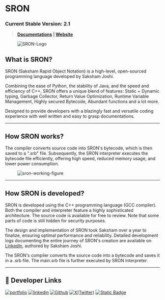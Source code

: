# SRON 
### **Current Stable Version:** 2.1
> **[Documentations](https://sron.gitbook.io/docs) | [Website](https://sronlang.github.io/)**


<figure><img src="./Pictures/SRON_rect_corner-rounded.png" alt="SRON-Logo"><figcaption></figcaption></figure>

## What is SRON?

SRON (Saksham Rapid Object Notation) is a high-level, open-sourced programming language developed by Saksham Joshi. 

Combining the ease of Python, the stability of Java, and the speed and efficiency of C++, SRON offers a unique blend of features: Static + Dynamic typing, Garbage Collector, Return Value Optimization, Runtime Variable Management, Highly secured Bytecode, Abundant functions and a lot more.

Designed to provide developers with a blazingly fast and versatile coding experience with well written and easy to grasp documentations.

---

## How SRON works?

The compiler converts source code into SRON's bytecode, which is then saved to a ".srb" file. Subsequently, the SRON interpreter executes the bytecode file efficiently, offering high speed, reduced memory usage, and lower power consumption.

<figure><img src="./Pictures/sron_flow_diagram-modified.png" alt="sron-working-figure"><figcaption></figcaption></figure>

---

## How SRON is developed?

SRON is developed using the C++ programming language (GCC compiler). Both the compiler and interpreter feature a highly sophisticated architecture. The source code is available for free to review. Note that some parts of code is still hidden for security purposes.

The design and implementation of SRON took Saksham over a year to finalize, ensuring optimal performance and reliability. Detailed development logs documenting the entire journey of SRON's creation are available on [LinkedIn](https://www.linkedin.com/pulse/part-1-how-i-developed-sron-saksham-joshi-wqoac/), authored by Saksham Joshi.


The SRON's compiler converts the source code into a bytecode and saves it in a .srb file.
The main.srb file is further executed by SRON Interpreter.

---

## 🔗 Developer Links
[![portfolio](https://img.shields.io/badge/my_portfolio-000?style=for-the-badge&logo=ko-fi&logoColor=white)](https://sakshamjoshi.vercel.app/)
[![linkedin](https://img.shields.io/badge/linkedin-0A66C2?style=for-the-badge&logo=linkedin&logoColor=white)](https://www.linkedin.com/in/sakshamjoshi27)
[![Github](https://img.shields.io/badge/Visit_my-Github-purple)](https://github.com/saksham-joshi)
[![X(Twitter)](https://img.shields.io/twitter/follow/sakshamjoshi27)](https://x.com/sakshamjoshi27)
[![Static Badge](https://img.shields.io/badge/mail_at-social.sakshamjoshi%40gmail.com-aqua)](mailto:social.sakshamjoshi@gmail.com)